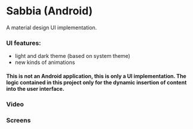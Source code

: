 # Sabbia (Android)

A material design UI implementation.

### UI features:

* light and dark theme (based on system theme)
* new kinds of animations

#### This is not an Android application, this is only a UI implementation. The logic contained in this project only for the dynamic insertion of content into the user interface.

### Video

### Screens

